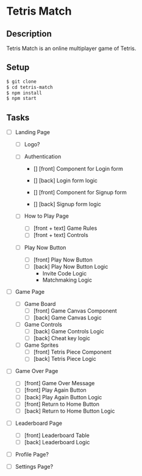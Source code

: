 # Tetris Match

## Description

Tetris Match is an online multiplayer game of Tetris.

## Setup

```bash
$ git clone
$ cd tetris-match
$ npm install
$ npm start
```

## Tasks

-   [ ] Landing Page

    -   [ ] Logo?

    -   [ ] Authentication

        -   [] [front] Component for Login form
        -   [] [back] Login form logic

        -   [] [front] Component for Signup form
        -   [] [back] Signup form logic

    -   [ ] How to Play Page

        -   [ ] [front + text] Game Rules
        -   [ ] [front + text] Controls

    -   [ ] Play Now Button
        -   [ ] [front] Play Now Button
        -   [ ] [back] Play Now Button Logic
            -   Invite Code Logic
            -   Matchmaking Logic

-   [ ] Game Page

    -   [ ] Game Board
        -   [ ] [front] Game Canvas Component
        -   [ ] [back] Game Canvas Logic
    -   [ ] Game Controls
        -   [ ] [back] Game Controls Logic
        -   [ ] [back] Cheat key logic
    -   [ ] Game Sprites
        -   [ ] [front] Tetris Piece Component
        -   [ ] [back] Tetris Piece Logic

-   [ ] Game Over Page
    -   [ ] [front] Game Over Message
    -   [ ] [front] Play Again Button
    -   [ ] [back] Play Again Button Logic
    -   [ ] [front] Return to Home Button
    -   [ ] [back] Return to Home Button Logic
-   [ ] Leaderboard Page

    -   [ ] [front] Leaderboard Table
    -   [ ] [back] Leaderboard Logic

-   [ ] Profile Page?
-   [ ] Settings Page?

